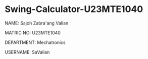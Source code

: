 # Swing-Calculator-U23MTE1040

NAME: Sajoh Zabra'ang Valian

MATRIC NO: U23MTE1040

DEPARTMENT: Mechatronics

USERNAME: SaValian
